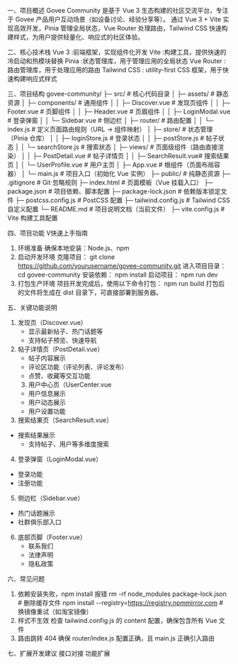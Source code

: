一、项目概述
Govee Community 是基于 Vue 3 生态构建的社区交流平台，专注于 Govee 产品用户互动场景（如设备讨论、经验分享等）。
通过 Vue 3 + Vite 实现高效开发，Pinia 管理全局状态，Vue Router 处理路由，Tailwind CSS 快速构建样式，为用户提供轻量化、响应式的社区体验。

二、核心技术栈
Vue 3 :前端框架，实现组件化开发
Vite :构建工具，提供快速的冷启动和热模块替换
Pinia :状态管理库，用于管理应用的全局状态
Vue Router :路由管理库，用于处理应用的路由
Tailwind CSS : utility-first CSS 框架，用于快速构建响应式样式

三、项目结构
govee-community/
├─ src/                  # 核心代码目录
│  ├─ assets/            # 静态资源
│  ├─ components/        # 通用组件
│  │  ├─ Discover.vue    # 发现页组件
│  │  ├─ Footer.vue      # 页脚组件
│  │  ├─ Header.vue      # 页眉组件
│  │  ├─ LoginModal.vue  # 登录弹窗
│  │  └─ Sidebar.vue     # 侧边栏
│  ├─ router/            # 路由配置
│  │  └─ index.js        # 定义页面路由规则（URL → 组件映射）
│  ├─ store/             # 状态管理（Pinia 仓库）
│  │  ├─ loginStore.js   # 登录状态
│  │  ├─ postStore.js    # 帖子状态
│  │  └─ searchStore.js  # 搜索状态
│  ├─ views/             # 页面级组件（路由直接渲染）
│  │  ├─ PostDetail.vue  # 帖子详情页
│  │  ├─ SearchResult.vue# 搜索结果页
│  │  └─ UserProfile.vue # 用户主页
│  ├─ App.vue            # 根组件（页面布局容器）
│  └─ main.js            # 项目入口（初始化 Vue 实例）
├─ public/               # 纯静态资源
├─ .gitignore            # Git 忽略规则
├─ index.html            # 页面模板（Vue 挂载入口）
├─ package.json          # 项目依赖、脚本配置
├─ package-lock.json     # 依赖版本锁定文件
├─ postcss.config.js     # PostCSS 配置
├─ tailwind.config.js    # Tailwind CSS 自定义配置
└─ README.md             # 项目说明文档（当前文件）
├─ vite.config.js        # Vite 构建工具配置

四、项目功能
V快速上手指南
1. 环境准备
确保本地安装：Node.js、npm
2. 启动开发环境
   克隆项目：
   git clone https://github.com/yourusername/govee-community.git
   进入项目目录：
   cd govee-community
   安装依赖：
   npm install
   启动项目：
   npm run dev
3. 打包生产环境
   项目开发完成后，使用以下命令打包：
   npm run build
   打包后的文件将生成在 dist 目录下，可直接部署到服务器。

五、关键功能说明
1. 发现页（Discover.vue）
   - 显示最新帖子、热门话题等
   - 支持帖子预览、快速导航
2. 帖子详情页（PostDetail.vue）
   - 帖子内容展示
   - 评论区功能（评论列表、评论发布）
   - 点赞、收藏等交互功能
   3. 用户中心页（UserCenter.vue
   - 用户信息展示
   - 用户动态展示
   - 用户设置功能
3. 搜索结果页（SearchResult.vue）
  - 搜索结果展示
    - 支持帖子、用户等多维度搜索
4. 登录弹窗（LoginModal.vue）
  - 登录功能
  - 注册功能
5. 侧边栏（Sidebar.vue）
  - 热门话题展示
  - 社群俱乐部入口
6. 底部页脚（Footer.vue）
    - 联系我们
    - 法律声明
    - 隐私政策

六、常见问题
1. 依赖安装失败，npm install 报错
   rm -rf node_modules package-lock.json                  # 删除缓存文件
   npm install --registry=https://registry.npmmirror.com  # 换镜像重试（如淘宝镜像）
2. 样式不生效
   检查 tailwind.config.js 的 content 配置，确保包含所有 Vue 文件
3. 路由跳转 404
   确保 router/index.js 配置正确，且 main.js 正确引入路由

七、扩展开发建议
接口对接
功能扩展